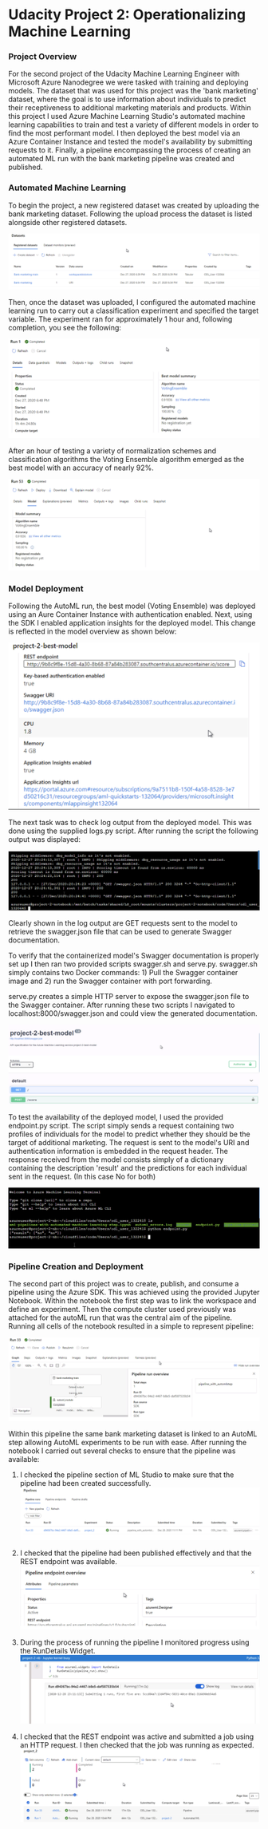 # Udacity Project 2: Operationalizing Machine Learning

### Project Overview
For the second project of the Udacity Machine Learning Engineer with Microsoft Azure Nanodegree we were tasked with training and deploying models. The dataset that was used for this project was the 'bank marketing' dataset, where the goal is to use information about individuals to predict their receptiveness to additional marketing materials and products. Within this project I used Azure Machine Learning Studio's automated machine learning capabilities to train and test a variety of different models in order to find the most performant model. I then deployed the best model via an Azure Container Instance and tested the model's availability by submitting requests to it. Finally, a pipeline encompassing the process of creating an automated ML run with the bank marketing pipeline was created and published. 

### Automated Machine Learning
To begin the project, a new registered dataset was created by uploading the bank marketing dataset. Following the upload process the dataset is listed alongside other registered datasets.

![Registered dataset](/images/registered-dataset.png)

Then, once the dataset was uploaded, I configured the automated machine learning run to carry out a classification experiment and specified the target variable. The experiment ran for approximately 1 hour and, following completion, you see the following:

![AutoML completed](/images/completed-automl.png)

After an hour of testing a variety of normalization schemes and classification algorithms the Voting Ensemble algorithm emerged as the best model with an accuracy of nearly 92%.

![Best autoML model](/images/best-model.png)

### Model Deployment
Following the AutoML run, the best model (Voting Ensemble) was deployed using an Aure Container Instance with authentication enabled. Next, using the SDK I enabled application insights for the deployed model. This change is reflected in the model overview as shown below:

![Application Insights](/images/app-insights-best-model.png)

The next task was to check log output from the deployed model. This was done using the supplied logs.py script. After running the script the following output was displayed:

![Logs](/images/logging-py-output.png)

Clearly shown in the log output are GET requests sent to the model to retrieve the swagger.json file that can be used to generate Swagger documentation. 

To verify that the containerized model's Swagger documentation is properly set up I then ran two provided scripts swagger.sh and serve.py. swagger.sh simply contains two Docker commands: 1) Pull the Swagger container image and 2) run the Swagger container with port forwarding.

serve.py creates a simple HTTP server to expose the swagger.json file to the Swagger container. After running these two scripts I navigated to localhost:8000/swagger.json and could view the generated documentation.

![Swagger](/images/swagger-documentation.png)

To test the availability of the deployed model, I used the provided endpoint.py script. The script simply sends a request containing two profiles of individuals for the model to predict whether they should be the target of additional marketing. The request is sent to the model's URI and authentication information is embedded in the request header. The response received from the model consists simply of a dictionary containing the description 'result' and the predictions for each individual sent in the request. (In this case No for both)

![Predictions](/images/Model-response-json.png)

### Pipeline Creation and Deployment
The second part of this project was to create, publish, and consume a pipeline using the Azure SDK. This was achieved using the provided Jupyter Notebook. Within the notebook the first step was to link the workspace and define an experiment. Then the compute cluster used previously was attached for the autoML run that was the central aim of the pipeline. Running all cells of the notebook resulted in a simple to represent pipeline:

![Pipeline](/images/pipeline-designer.png)

Within this pipeline the same bank marketing dataset is linked to an AutoML step allowing AutoML experiments to be run with ease. 
After running the notebook I carried out several checks to ensure that the pipeline was available:

1) I checked the pipeline section of ML Studio to make sure that the pipeline had been created successfully.
![Pipeline Created](/images/running-pipeline.png)

2) I checked that the pipeline had been published effectively and that the REST endpoint was available.
![Available Pipeline](/images/active-pipeline.png)

3) During the process of running the pipeline I monitored progress using the RunDetails Widget.
![RD widget](/images/widgets.png)

4) I checked that the REST endpoint was active and submitted a job using an HTTP request. I then checked that the job was running as expected.
![piplin](/images/running-pipeline2.png)
